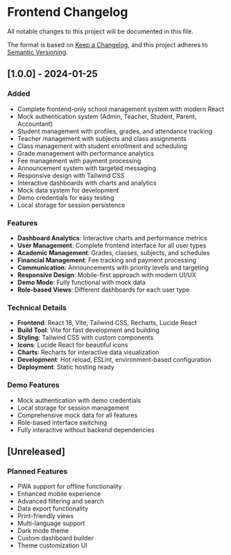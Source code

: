 # Frontend Changelog

All notable changes to this project will be documented in this file.

The format is based on [Keep a Changelog](https://keepachangelog.com/en/1.0.0/),
and this project adheres to [Semantic Versioning](https://semver.org/spec/v2.0.0.html).

## [1.0.0] - 2024-01-25

### Added
- Complete frontend-only school management system with modern React
- Mock authentication system (Admin, Teacher, Student, Parent, Accountant)
- Student management with profiles, grades, and attendance tracking
- Teacher management with subjects and class assignments
- Class management with student enrollment and scheduling
- Grade management with performance analytics
- Fee management with payment processing
- Announcement system with targeted messaging
- Responsive design with Tailwind CSS
- Interactive dashboards with charts and analytics
- Mock data system for development
- Demo credentials for easy testing
- Local storage for session persistence

### Features
- **Dashboard Analytics**: Interactive charts and performance metrics
- **User Management**: Complete frontend interface for all user types
- **Academic Management**: Grades, classes, subjects, and schedules
- **Financial Management**: Fee tracking and payment processing
- **Communication**: Announcements with priority levels and targeting
- **Responsive Design**: Mobile-first approach with modern UI/UX
- **Demo Mode**: Fully functional with mock data
- **Role-based Views**: Different dashboards for each user type

### Technical Details
- **Frontend**: React 18, Vite, Tailwind CSS, Recharts, Lucide React  
- **Build Tool**: Vite for fast development and building
- **Styling**: Tailwind CSS with custom components
- **Icons**: Lucide React for beautiful icons
- **Charts**: Recharts for interactive data visualization
- **Development**: Hot reload, ESLint, environment-based configuration
- **Deployment**: Static hosting ready

### Demo Features
- Mock authentication with demo credentials
- Local storage for session management
- Comprehensive mock data for all features
- Role-based interface switching
- Fully interactive without backend dependencies

## [Unreleased]

### Planned Features
- PWA support for offline functionality
- Enhanced mobile experience  
- Advanced filtering and search
- Data export functionality
- Print-friendly views
- Multi-language support
- Dark mode theme
- Custom dashboard builder
- Theme customization UI